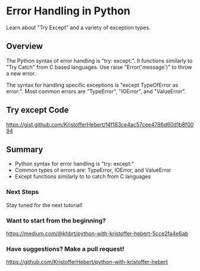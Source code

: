 # Error Handling in Python
Learn about "Try Except" and a variety of exception types.

## Overview
The Python syntax of error handling is "try: except:". It functions similarly to "Try Catch" from C based languages. Use raise "Error('message')" to throw a new error.

The syntax for handling specific exceptions is "except TypeOfError as error:". Most common errors are "TypeError", "IOError", and "ValueError". 

## Try except Code
https://gist.github.com/KristofferHebert/f4f183ce4ac57cee4786d60d1b8f0094

## Summary
- Python syntax for error handling is "try: except:"
- Common types of errors are: TypeError, IOError, and ValueError
- Except functions similarly to to catch from C languages

### Next Steps
Stay tuned for the next tutorial!

### Want to start from the beginning?
https://medium.com/@khbrt/python-with-kristoffer-hebert-5cce2fa4e6ab

### Have suggestions? Make a pull request!
https://github.com/KristofferHebert/python-with-kristoffer-hebert